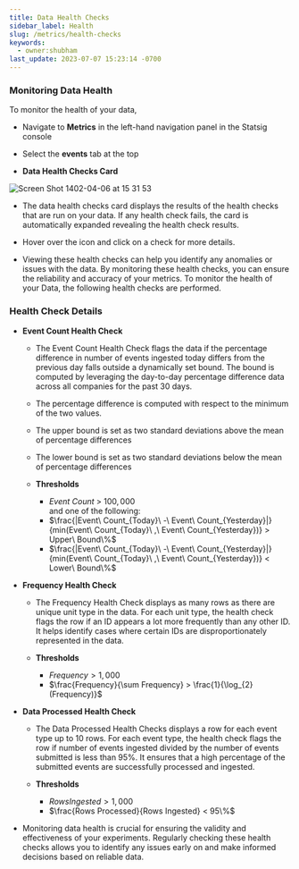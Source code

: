 ```yaml
---
title: Data Health Checks
sidebar_label: Health
slug: /metrics/health-checks
keywords:
  - owner:shubham
last_update: 2023-07-07 15:23:14 -0700
---
```


### Monitoring Data Health

To monitor the health of your data,

- Navigate to **Metrics** in the left-hand navigation panel in the Statsig console
- Select the **events** tab at the top

- **Data Health Checks Card**

![Screen Shot 1402-04-06 at 15 31 53](https://github.com/statsig-io/docs/assets/133702265/07997263-9840-4e09-ae2f-e709e852df71)

- The data health checks card displays the results of the health checks that are run on your data. If any health check fails, the card is automatically expanded revealing the health check results.
- Hover over the icon and click on a check for more details.

- Viewing these health checks can help you identify any anomalies or issues with the data. By monitoring these health checks, you can ensure the reliability and accuracy of your metrics. To monitor the health of your Data, the following health checks are performed.

### Health Check Details

- **Event Count Health Check**

  - The Event Count Health Check flags the data if the percentage difference in number of events ingested today differs from the previous day falls outside a dynamically set bound.
    The bound is computed by leveraging the day-to-day percentage difference data across all companies for the past 30 days.

  - The percentage difference is computed with respect to the minimum of the two values.

  - The upper bound is set as two standard deviations above the mean of percentage differences
  - The lower bound is set as two standard deviations below the mean of percentage differences

  - **Thresholds**

    - $Event\ Count\ >\ 100,000$  
      and one of the following:
    - $\frac{|Event\ Count_{Today}\ -\ Event\ Count_{Yesterday}|}{min(Event\ Count_{Today}\ ,\ Event\ Count_{Yesterday})} > Upper\ Bound\%$
    - $\frac{|Event\ Count_{Today}\ -\ Event\ Count_{Yesterday}|}{min(Event\ Count_{Today}\ ,\ Event\ Count_{Yesterday})} < Lower\ Bound\%$

- **Frequency Health Check**

  - The Frequency Health Check displays as many rows as there are unique unit type in the data. For each unit type, the health check flags the row if an ID appears a lot more frequently than any other ID. It helps identify cases where certain IDs are disproportionately represented in the data.

  - **Thresholds**

    - $Frequency > 1,000$
    - $\frac{Frequency}{\sum Frequency} > \frac{1}{\log_{2}(Frequency)}$

- **Data Processed Health Check**

  - The Data Processed Health Checks displays a row for each event type up to 10 rows. For each event type, the health check flags the row if number of events ingested divided by the number of events submitted is less than 95%. It ensures that a high percentage of the submitted events are successfully processed and ingested.

  - **Thresholds**

    - $Rows Ingested > 1,000$
    - $\frac{Rows Processed}{Rows Ingested} < 95\%$

- Monitoring data health is crucial for ensuring the validity and effectiveness of your experiments. Regularly checking these health checks allows you to identify any issues early on and make informed decisions based on reliable data.
